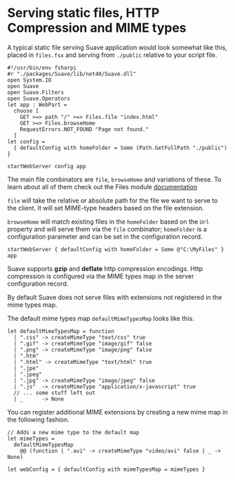 Serving static files, HTTP Compression and MIME types
=====================================================

A typical static file serving Suave application would look somewhat like this,
placed in `files.fsx` and serving from `./public` relative to your script file.


    #!/usr/bin/env fsharpi
    #r "./packages/Suave/lib/net40/Suave.dll"
    open System.IO
    open Suave
    open Suave.Filters
    open Suave.Operators
    let app : WebPart =
      choose [
        GET >=> path "/" >=> Files.file "index.html"
        GET >=> Files.browseHome
        RequestErrors.NOT_FOUND "Page not found." 
      ]
    let config =
      { defaultConfig with homeFolder = Some (Path.GetFullPath "./public") }

    startWebServer config app

The main file combinators are `file`, `browseHome` and variations of these. To
learn about all of them check out the Files module
[documentation](https://suave.io/Suave.html#def:module%20Suave.Files)

`file` will take the relative or absolute path for the file we want to serve to
the client. It will set MIME-type headers based on the file extension.

`browseHome` will match existing files in the `homeFolder` based on the `Url`
property and will serve them via the `file` combinator; `homeFolder` is a
configuration parameter and can be set in the configuration record.

    startWebServer { defaultConfig with homeFolder = Some @"C:\MyFiles" } app

Suave supports **gzip** and **deflate** http compression encodings. Http
compression is configured via the MIME types map in the server configuration
record.

By default Suave does not serve files with extensions not registered in
the mime types map.

The default mime types map `defaultMimeTypesMap` looks like this.


    let defaultMimeTypesMap = function
      | ".css" -> createMimeType "text/css" true
      | ".gif" -> createMimeType "image/gif" false
      | ".png" -> createMimeType "image/png" false
      | ".htm"
      | ".html" -> createMimeType "text/html" true
      | ".jpe"
      | ".jpeg"
      | ".jpg" -> createMimeType "image/jpeg" false
      | ".js"  -> createMimeType "application/x-javascript" true
      // ... some stuff left out
      | _      -> None

You can register additional MIME extensions by creating a new mime map in the following fashion.


    // Adds a new mime type to the default map
    let mimeTypes =
      defaultMimeTypesMap
        @@ (function | ".avi" -> createMimeType "video/avi" false | _ -> None)

    let webConfig = { defaultConfig with mimeTypesMap = mimeTypes }